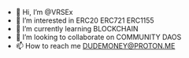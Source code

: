 - 👋 Hi, I’m @VRSEx
- 👀 I’m interested in ERC20 ERC721 ERC1155
- 🌱 I’m currently learning BLOCKCHAIN
- 💞️ I’m looking to collaborate on COMMUNITY DAOS
- 📫 How to reach me DUDEMONEY@PROTON.ME

<!---
VRSEx/VRSEx is a ✨ special ✨ repository because its `README.md` (this file) appears on your GitHub profile.
You can click the Preview link to take a look at your changes.
--->
